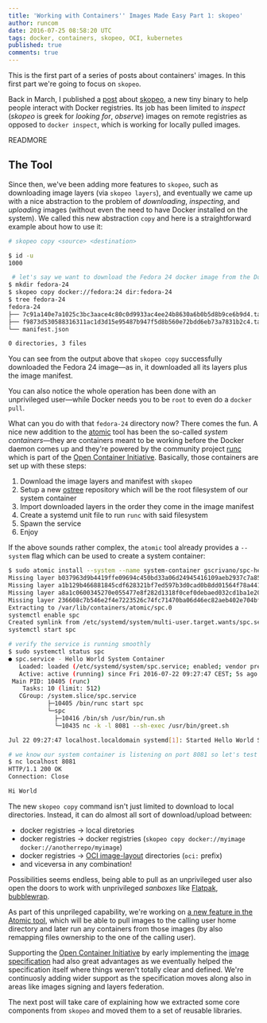 ```yaml
---
title: 'Working with Containers'' Images Made Easy Part 1: skopeo'
author: runcom
date: 2016-07-25 08:58:20 UTC
tags: docker, containers, skopeo, OCI, kubernetes
published: true
comments: true
---
```


This is the first part of a series of posts about containers' images. In this first part we're going to focus on `skopeo`.

Back in March, I published a [post](http://www.projectatomic.io/blog/2016/03/skopeo-inspect-remote-images/) about [skopeo](https://github.com/projectatomic/skopeo), a new tiny binary to help people interact with Docker registries. Its job has been limited to _inspect_ (_skopeo_ is greek for _looking for_, _observe_) images on remote registries as opposed to `docker inspect`, which is working for locally pulled images.

READMORE

## The Tool

Since then, we've been adding more features to `skopeo`, such as downloading image layers (via `skopeo layers`), and eventually we came up with a nice abstraction to the problem of _downloading_, _inspecting_, and _uploading_ images (without even the need to have Docker installed on the system). We called this new abstraction `copy` and here is a straightforward example about how to use it:

```sh
# skopeo copy <source> <destination>

$ id -u
1000

 # let's say we want to download the Fedora 24 docker image from the Docker Hub and store it on a local directory
$ mkdir fedora-24
$ skopeo copy docker://fedora:24 dir:fedora-24
$ tree fedora-24
fedora-24
├── 7c91a140e7a1025c3bc3aace4c80c0d9933ac4ee24b8630a6b0b5d8b9ce6b9d4.tar
├── f9873d530588316311ac1d3d15e95487b947f5d8b560e72bdd6eb73a7831b2c4.tar
└── manifest.json

0 directories, 3 files
```

You can see from the output  above that `skopeo copy` successfully downloaded the Fedora 24 image&mdash;as in, it downloaded all its layers plus the image manifest.

You can also notice the whole operation has been done with an unprivileged user&mdash;while Docker needs you to be `root` to even do a `docker pull`.

What can you do with that `fedora-24` directory now? There comes the fun. A nice new addition to the [atomic](https://github.com/projectatomic/atomic) tool has been the so-called _system containers_&mdash;they are containers meant to be working before the Docker daemon comes up and they're powered by the community project [runc](https://github.com/opencontainers/runc) which is part of the [Open Container Initiative](https://www.opencontainers.org/). Basically, those containers are set up with these steps:

1. Download the image layers and manifest with `skopeo`
2. Setup a new [ostree](https://wiki.gnome.org/action/show/Projects/OSTree?action=show&redirect=OSTree) repository which will be the root filesystem of our system container
3. Import downloaded layers in the order they come in the image manifest
4. Create a systemd unit file to run `runc` with said filesystem
5. Spawn the service
6. Enjoy

If the above sounds rather complex, the `atomic` tool already provides a `--system` flag which can be used to create a system container:

```sh
$ sudo atomic install --system --name system-container gscrivano/spc-helloworld
Missing layer b037963d9b4419ffe09694c450bd33a06d24945416109aeb2937c7a8595252d9
Missing layer a1b129b466881845cdf628321bf7ed597b3d0cad0b8dd01564f78a4417c750fe
Missing layer a8a1c0600345270e055477e8f282d1318f0cef0debaed032cd1ba1e20eb2a35e
Missing layer 236608c7b546e2f4e7223526c74fc71470ba06d46ec82aeb402e704bfdee02a2
Extracting to /var/lib/containers/atomic/spc.0
systemctl enable spc
Created symlink from /etc/systemd/system/multi-user.target.wants/spc.service to /etc/systemd/system/spc.service.
systemctl start spc

# verify the service is running smoothly
$ sudo systemctl status spc  
● spc.service - Hello World System Container
   Loaded: loaded (/etc/systemd/system/spc.service; enabled; vendor preset: disabled)
   Active: active (running) since Fri 2016-07-22 09:27:47 CEST; 5s ago
 Main PID: 10405 (runc)
    Tasks: 10 (limit: 512)
   CGroup: /system.slice/spc.service
           ├─10405 /bin/runc start spc
           └─spc
             ├─10416 /bin/sh /usr/bin/run.sh
             └─10435 nc -k -l 8081 --sh-exec /usr/bin/greet.sh

Jul 22 09:27:47 localhost.localdomain systemd[1]: Started Hello World System Container.

# we know our system container is listening on port 8081 so let's test it out!
$ nc localhost 8081                 
HTTP/1.1 200 OK
Connection: Close

Hi World

```

The new `skopeo copy` command isn't just limited to download to local directories. Instead, it can do almost all sort of download/upload between:

- docker registries -> local diretories
- docker registries -> docker registries (`skopeo copy docker://myimage docker://anotherrepo/myimage`)
- docker registries -> [OCI image-layout](https://github.com/opencontainers/image-spec/blob/master/image-layout.md) directories (`oci:` prefix)
- and viceversa in any combination!

Possibilities seems endless, being able to pull as an unprivileged user also open the doors to work with unprivileged _sanboxes_ like [Flatpak](http://flatpak.org/), [bubblewrap](https://github.com/projectatomic/bubblewrap).

As part of this unprileged capability, we're working on [a new feature in the Atomic tool](https://github.com/projectatomic/atomic/pull/483), which will be able to pull images to the calling user home directory  and later run any containers from those images (by also remapping files ownership to the one of the calling user).

Supporting the [Open Container Initiative](https://www.opencontainers.org/) by early implementing the [image specification](https://github.com/opencontainers/image-spec) had also great advantages as we eventually helped the specification itself where things weren't totally clear and defined. We're continuosly adding wider support as the specification moves along also in areas like images signing and layers federation.

The next post will take care of explaining how we extracted some core components from `skopeo` and moved them to a set of reusable libraries.
